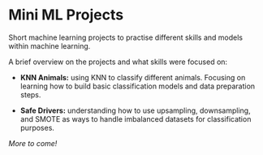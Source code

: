 # Mini ML Projects
Short machine learning projects to practise different skills and models within machine learning. 

A brief overview on the projects and what skills were focused on:

* **KNN Animals:** using KNN to classify different animals. Focusing on learning how to build basic classification models and data preparation steps. 

* **Safe Drivers:** understanding how to use upsampling, downsampling, and SMOTE as ways to handle imbalanced datasets for classification purposes.

_More to come!_
